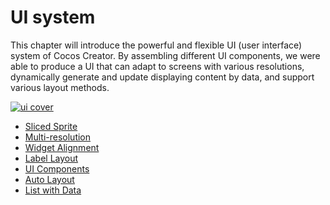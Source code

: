 # UI system

This chapter will introduce the powerful and flexible UI (user interface) system of Cocos Creator. By assembling different UI components, we were able to produce a UI that can adapt to screens with various resolutions, dynamically generate and update displaying content by data, and support various layout methods.

<a href="index/ui_cover.png" target="_blank"><img src="index/ui_cover.png" alt="ui cover"></a>

- [Sliced Sprite](sliced-sprite.md)
- [Multi-resolution](multi-resolution.md)
- [Widget Alignment](widget-align.md)
- [Label Layout](label-layout.md)
- [UI Components](ui-components.md)
- [Auto Layout](auto-layout.md)
- [List with Data](list-with-data.md)
